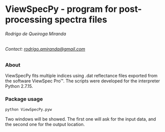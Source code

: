 # ViewSpecPy -  program for post-processing spectra files
###### *Rodrigo de Queiroga Miranda*

###### Contact: rodrigo.qmiranda@gmail.com

### About
ViewSpecPy fits multiple indices using .dat reflectance files exported from the software ViewSpec Pro™. The scripts were developed for the interpreter Python 2.7.15.

### Package usage
```r
python ViewSpecPy.pyw
```

Two windows will be showed. The first one will ask for the input data, and the second one for the output location.
